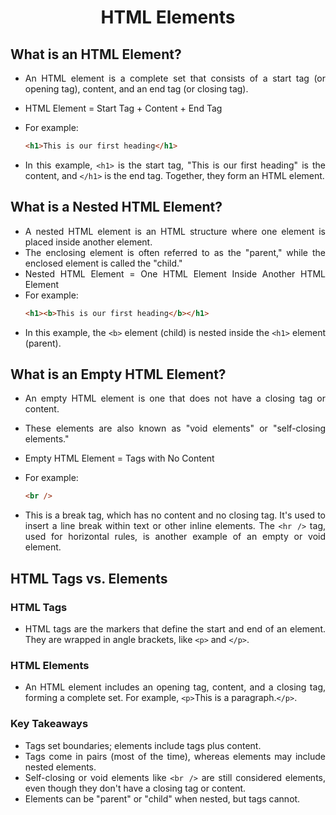 <style>
    body {
        text-align: justify;
    }
</style>

<h1 style="text-align: center;">HTML Elements</h1>

## What is an HTML Element?

- An HTML element is a complete set that consists of a start tag (or opening tag), content, and an end tag (or closing tag).
- HTML Element = Start Tag + Content + End Tag
- For example:

  ```html
  <h1>This is our first heading</h1>
  ```

- In this example, `<h1>` is the start tag, "This is our first heading" is the content, and `</h1>` is the end tag. Together, they form an HTML element.

## What is a Nested HTML Element?

- A nested HTML element is an HTML structure where one element is placed inside another element.
- The enclosing element is often referred to as the "parent," while the enclosed element is called the "child."
- Nested HTML Element = One HTML Element Inside Another HTML Element
- For example:
  ```html
  <h1><b>This is our first heading</b></h1>
  ```
- In this example, the `<b>` element (child) is nested inside the `<h1>` element (parent).

## What is an Empty HTML Element?

- An empty HTML element is one that does not have a closing tag or content.
- These elements are also known as "void elements" or "self-closing elements."
- Empty HTML Element = Tags with No Content

- For example:
  ```html
  <br />
  ```
- This is a break tag, which has no content and no closing tag. It's used to insert a line break within text or other inline elements. The `<hr />` tag, used for horizontal rules, is another example of an empty or void element.

## HTML Tags vs. Elements

### HTML Tags

- HTML tags are the markers that define the start and end of an element. They are wrapped in angle brackets, like `<p>` and `</p>`.

### HTML Elements

- An HTML element includes an opening tag, content, and a closing tag, forming a complete set. For example, `<p>`This is a paragraph.`</p>`.

### Key Takeaways

- Tags set boundaries; elements include tags plus content.
- Tags come in pairs (most of the time), whereas elements may include nested elements.
- Self-closing or void elements like `<br />` are still considered elements, even though they don't have a closing tag or content.
- Elements can be "parent" or "child" when nested, but tags cannot.
